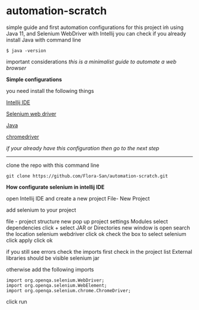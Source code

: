# automation-scratch
simple guide and first automation configurations 
for this project iḿ using Java 11, and Selenium WebDriver with Intellij
you can check if you already install Java with command line 

```
$ java -version
```



important considerations _this is a minimalist guide to automate a web browser_

**Simple configurations**

you need install the following things

[Intellij IDE](https://www.jetbrains.com/es-es/idea/download/#section=linux)

[Selenium web driver](https://www.selenium.dev/downloads/)

[Java](https://www.oracle.com/java/technologies/downloads/#java11)

[chromedriver](https://chromedriver.chromium.org/)

_if your already have this configuration then go to the next step_

****
clone the repo with this command line

```
git clone https://github.com/Flora-San/automation-scratch.git
```

**How configurate selenium in intellij IDE**

open Intellij IDE and create a new project
File- New Project

add selenium to your project

file - project structure
new pop up
project settings
Modules select dependencies
click +
select JAR or Directories
new window is open
search the location selenium webdriver
click ok 
check the box to select selenium 
click apply 
click ok

if you still see errors check the imports
first check in the project list
External libraries
should be visible selenium jar

otherwise add the following imports

```
import org.openqa.selenium.WebDriver;
import org.openqa.selenium.WebElement;
import org.openqa.selenium.chrome.ChromeDriver;
```

click run
